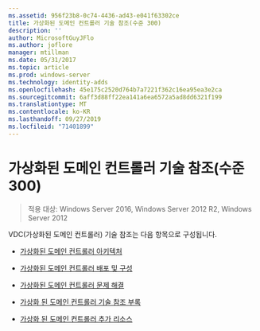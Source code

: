 ```yaml
---
ms.assetid: 956f23b8-0c74-4436-ad43-e041f63302ce
title: 가상화된 도메인 컨트롤러 기술 참조(수준 300)
description: ''
author: MicrosoftGuyJFlo
ms.author: joflore
manager: mtillman
ms.date: 05/31/2017
ms.topic: article
ms.prod: windows-server
ms.technology: identity-adds
ms.openlocfilehash: 45e175c2520d764b7a7221f362c16ea95ea3e2ca
ms.sourcegitcommit: 6aff3d88ff22ea141a6ea6572a5ad8dd6321f199
ms.translationtype: MT
ms.contentlocale: ko-KR
ms.lasthandoff: 09/27/2019
ms.locfileid: "71401899"
---
```

# <a name="virtualized-domain-controller-technical-reference-level-300"></a>가상화된 도메인 컨트롤러 기술 참조(수준 300)

>적용 대상: Windows Server 2016, Windows Server 2012 R2, Windows Server 2012

VDC(가상화된 도메인 컨트롤러) 기술 참조는 다음 항목으로 구성됩니다.  
  
-   [가상화된 도메인 컨트롤러 아키텍처](../../../ad-ds/get-started/virtual-dc/Virtualized-Domain-Controller-Architecture.md)  
  
-   [가상화된 도메인 컨트롤러 배포 및 구성](../../../ad-ds/get-started/virtual-dc/Virtualized-Domain-Controller-Deployment-and-Configuration.md)  
  
-   [가상화된 도메인 컨트롤러 문제 해결](../../../ad-ds/manage/virtual-dc/Virtualized-Domain-Controller-Troubleshooting.md)  
  
-   [가상화 된 도메인 컨트롤러 기술 참조 부록](../../../ad-ds/reference/virtual-dc/Virtualized-Domain-Controller-Technical-Reference-Appendix.md)  
  
-   [가상화 된 도메인 컨트롤러 추가 리소스](../../../ad-ds/reference/virtual-dc/Virtualized-Domain-Controller-Additional-Resources.md)  
  

